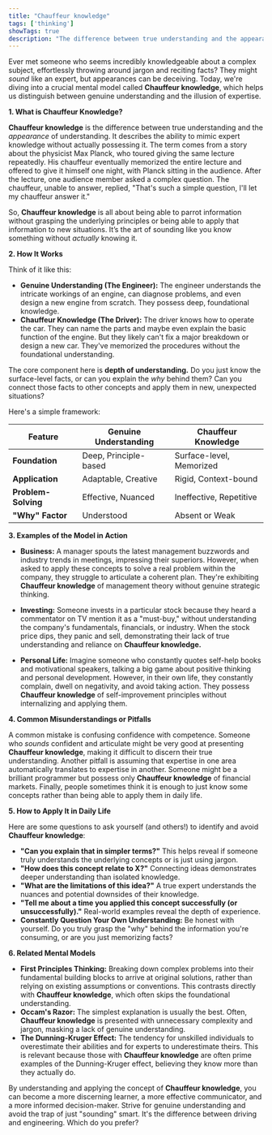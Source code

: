 ```yaml
---
title: "Chauffeur knowledge"
tags: ['thinking']
showTags: true
description: "The difference between true understanding and the appearance of understanding, named after a story of a chauffeur who memorized a scientist's lecture."
---
```



Ever met someone who seems incredibly knowledgeable about a complex subject, effortlessly throwing around jargon and reciting facts? They might *sound* like an expert, but appearances can be deceiving. Today, we're diving into a crucial mental model called **Chauffeur knowledge**, which helps us distinguish between genuine understanding and the illusion of expertise.

**1. What is Chauffeur Knowledge?**

**Chauffeur knowledge** is the difference between true understanding and the *appearance* of understanding. It describes the ability to mimic expert knowledge without actually possessing it. The term comes from a story about the physicist Max Planck, who toured giving the same lecture repeatedly. His chauffeur eventually memorized the entire lecture and offered to give it himself one night, with Planck sitting in the audience. After the lecture, one audience member asked a complex question. The chauffeur, unable to answer, replied, "That's such a simple question, I'll let my chauffeur answer it."

So, **Chauffeur knowledge** is all about being able to parrot information without grasping the underlying principles or being able to apply that information to new situations. It’s the art of sounding like you know something without *actually* knowing it.

**2. How It Works**

Think of it like this:

*   **Genuine Understanding (The Engineer):** The engineer understands the intricate workings of an engine, can diagnose problems, and even design a new engine from scratch. They possess deep, foundational knowledge.
*   **Chauffeur Knowledge (The Driver):** The driver knows how to operate the car. They can name the parts and maybe even explain the basic function of the engine. But they likely can't fix a major breakdown or design a new car. They've memorized the procedures without the foundational understanding.

The core component here is **depth of understanding.** Do you just know the surface-level facts, or can you explain the *why* behind them? Can you connect those facts to other concepts and apply them in new, unexpected situations?

Here's a simple framework:

| Feature          | Genuine Understanding   | Chauffeur Knowledge   |
|-------------------|-------------------------|------------------------|
| **Foundation**      | Deep, Principle-based | Surface-level, Memorized |
| **Application**    | Adaptable, Creative   | Rigid, Context-bound    |
| **Problem-Solving** | Effective, Nuanced    | Ineffective, Repetitive |
| **"Why" Factor**   | Understood             | Absent or Weak        |

**3. Examples of the Model in Action**

*   **Business:** A manager spouts the latest management buzzwords and industry trends in meetings, impressing their superiors. However, when asked to apply these concepts to solve a real problem within the company, they struggle to articulate a coherent plan. They're exhibiting **Chauffeur knowledge** of management theory without genuine strategic thinking.

*   **Investing:** Someone invests in a particular stock because they heard a commentator on TV mention it as a "must-buy," without understanding the company's fundamentals, financials, or industry. When the stock price dips, they panic and sell, demonstrating their lack of true understanding and reliance on **Chauffeur knowledge.**

*   **Personal Life:** Imagine someone who constantly quotes self-help books and motivational speakers, talking a big game about positive thinking and personal development. However, in their own life, they constantly complain, dwell on negativity, and avoid taking action. They possess **Chauffeur knowledge** of self-improvement principles without internalizing and applying them.

**4. Common Misunderstandings or Pitfalls**

A common mistake is confusing confidence with competence. Someone who *sounds* confident and articulate might be very good at presenting **Chauffeur knowledge**, making it difficult to discern their true understanding. Another pitfall is assuming that expertise in one area automatically translates to expertise in another. Someone might be a brilliant programmer but possess only **Chauffeur knowledge** of financial markets. Finally, people sometimes think it is enough to just know some concepts rather than being able to apply them in daily life.

**5. How to Apply It in Daily Life**

Here are some questions to ask yourself (and others!) to identify and avoid **Chauffeur knowledge**:

*   **"Can you explain that in simpler terms?"** This helps reveal if someone truly understands the underlying concepts or is just using jargon.
*   **"How does this concept relate to X?"** Connecting ideas demonstrates deeper understanding than isolated knowledge.
*   **"What are the limitations of this idea?"** A true expert understands the nuances and potential downsides of their knowledge.
*   **"Tell me about a time you applied this concept successfully (or unsuccessfully)."** Real-world examples reveal the depth of experience.
*   **Constantly Question Your Own Understanding:** Be honest with yourself. Do you truly grasp the "why" behind the information you're consuming, or are you just memorizing facts?

**6. Related Mental Models**

*   **First Principles Thinking:** Breaking down complex problems into their fundamental building blocks to arrive at original solutions, rather than relying on existing assumptions or conventions. This contrasts directly with **Chauffeur knowledge**, which often skips the foundational understanding.
*   **Occam's Razor:** The simplest explanation is usually the best. Often, **Chauffeur knowledge** is presented with unnecessary complexity and jargon, masking a lack of genuine understanding.
*   **The Dunning-Kruger Effect:** The tendency for unskilled individuals to overestimate their abilities and for experts to underestimate theirs. This is relevant because those with **Chauffeur knowledge** are often prime examples of the Dunning-Kruger effect, believing they know more than they actually do.

By understanding and applying the concept of **Chauffeur knowledge**, you can become a more discerning learner, a more effective communicator, and a more informed decision-maker. Strive for genuine understanding and avoid the trap of just "sounding" smart. It's the difference between driving and engineering. Which do you prefer?


